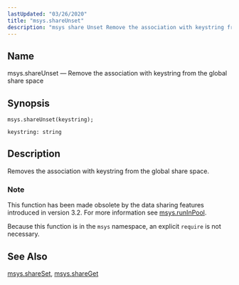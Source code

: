 ```yaml
---
lastUpdated: "03/26/2020"
title: "msys.shareUnset"
description: "msys share Unset Remove the association with keystring from the global share space msys share Unset keystring Removes the association with keystring from the global share space This function has been made obsolete by the data sharing features introduced in version 3 2 For more information see msys run In..."
---
```


<a name="lua.ref.msys.shareUnset"></a> 
## Name

msys.shareUnset — Remove the association with keystring from the global share space

<a name="idp24752672"></a> 
## Synopsis

`msys.shareUnset(keystring);`

`keystring: string`<a name="idp24755360"></a> 
## Description

Removes the association with keystring from the global share space.

### Note

This function has been made obsolete by the data sharing features introduced in version 3.2\. For more information see [msys.runInPool](/momentum/3/3-reference/3-reference-lua-ref-msys-runinpool).

Because this function is in the `msys` namespace, an explicit `require` is not necessary.

<a name="idp24759856"></a> 
## See Also

[msys.shareSet](/momentum/3/3-reference/lua-ref-msys-share-set), [msys.shareGet](/momentum/3/3-reference/lua-ref-msys-share-get)